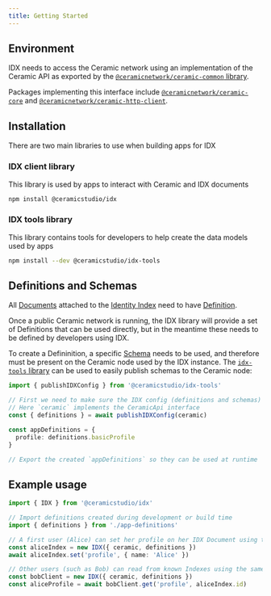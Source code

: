 ```yaml
---
title: Getting Started
---
```


## Environment

IDX needs to access the Ceramic network using an implementation of the Ceramic API as exported by the [`@ceramicnetwork/ceramic-common` library](https://github.com/ceramicnetwork/js-ceramic/tree/develop/packages/ceramic-common).

Packages implementing this interface include [`@ceramicnetwork/ceramic-core`](https://github.com/ceramicnetwork/js-ceramic/tree/develop/packages/ceramic-core) and [`@ceramicnetwork/ceramic-http-client`](https://github.com/ceramicnetwork/js-ceramic/tree/develop/packages/ceramic-http-client).

## Installation

There are two main libraries to use when building apps for IDX

### IDX client library

This library is used by apps to interact with Ceramic and IDX documents

```sh
npm install @ceramicstudio/idx
```

### IDX tools library

This library contains tools for developers to help create the data models used by apps

```sh
npm install --dev @ceramicstudio/idx-tools
```

## Definitions and Schemas

All [Documents](idx-terminology.md#document) attached to the [Identity Index](idx-terminology.md#identity-index--idx) need to have [Definition](idx-terminology.md#definition).

Once a public Ceramic network is running, the IDX library will provide a set of Definitions that can be used directly, but in the meantime these needs to be defined by developers using IDX.

To create a Defininition, a specific [Schema](idx-terminology.md#schema) needs to be used, and therefore must be present on the Ceramic node used by the IDX instance.
The [`idx-tools` library](https://github.com/ceramicstudio/js-idx-tools) can be used to easily publish schemas to the Ceramic node:

```ts
import { publishIDXConfig } from '@ceramicstudio/idx-tools'

// First we need to make sure the IDX config (definitions and schemas) are published on the Ceramic node
// Here `ceramic` implements the CeramicApi interface
const { definitions } = await publishIDXConfig(ceramic)

const appDefinitions = {
  profile: definitions.basicProfile
}

// Export the created `appDefinitions` so they can be used at runtime
```

## Example usage

```ts
import { IDX } from '@ceramicstudio/idx'

// Import definitions created during development or build time
import { definitions } from './app-definitions'

// A first user (Alice) can set her profile on her IDX Document using the definition alias used by the app
const aliceIndex = new IDX({ ceramic, definitions })
await aliceIndex.set('profile', { name: 'Alice' })

// Other users (such as Bob) can read from known Indexes using the same definion alias and Alice's DID
const bobClient = new IDX({ ceramic, definitions })
const aliceProfile = await bobClient.get('profile', aliceIndex.id)
```
